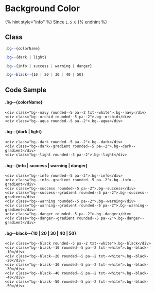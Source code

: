 # Background Color

{% hint style="info" %}
Since `1.5.0`
{% endhint %}

## Class

```css
.bg--{colorName}
```

```css
.bg--{dark | light}
```

```css
.bg--{info | success | warning | danger}
```

```css
.bg--black--{10 | 20 | 30 | 40 | 50}
```

## Code Sample

#### .bg--{colorName}

```markup
<div class="bg--navy rounded--5 pa--2 txt--white">.bg--navy</div>
<div class="bg--orchid rounded--5 pa--2">.bg--orchid</div>
<div class="bg--aqua rounded--5 pa--2">.bg--aqua</div>
```

#### .bg--{dark \| light}

```markup
<div class="bg--dark rounded--5 pa--2">.bg--dark</div>
<div class="bg--dark--gradient rounded--5 pa--2">.bg--dark--gradient</div>
<div class="bg--light rounded--5 pa--2">.bg--light</div>
```

#### .bg--{info \| success \| warning \| danger}

```markup
<div class="bg--info rounded--5 pa--2">.bg--info</div>
<div class="bg--info--gradient rounded--5 pa--2">.bg--info--gradient</div>
<div class="bg--success rounded--5 pa--2">.bg--success</div>
<div class="bg--success--gradient rounded--5 pa--2">.bg--success--gradient</div>
<div class="bg--warning rounded--5 pa--2">.bg--warning</div>
<div class="bg--warning--gradient rounded--5 pa--2">.bg--warning--gradient</div>
<div class="bg--danger rounded--5 pa--2">.bg--danger</div>
<div class="bg--danger--gradient rounded--5 pa--2">.bg--danger--gradient</div>
```

#### .bg--black--{10 \| 20 \| 30 \| 40 \| 50}

```markup
<div class="bg--black rounded--5 pa--2 txt--white">.bg--black</div>
<div class="bg--black--10 rounded--5 pa--2 txt--white">.bg--black--10</div>
<div class="bg--black--20 rounded--5 pa--2 txt--white">.bg--black--20</div>
<div class="bg--black--30 rounded--5 pa--2 txt--white">.bg--black--30</div>
<div class="bg--black--40 rounded--5 pa--2 txt--white">.bg--black--40</div>
<div class="bg--black--50 rounded--5 pa--2 txt--white">.bg--black--50</div>
```


